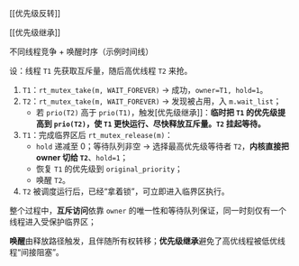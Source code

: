 [[优先级反转]]

[[优先级继承]]

不同线程竞争 + 唤醒时序（示例时间线）

设：线程 `T1` 先获取互斥量，随后高优线程 `T2` 来抢。

1. `T1`：`rt_mutex_take(m, WAIT_FOREVER)` → 成功，`owner=T1, hold=1`。
2. `T2`：`rt_mutex_take(m, WAIT_FOREVER)` → 发现被占用，入 `m.wait_list`；
   - 若 `prio(T2)` 高于 `prio(T1)`，触发[优先级继承]]：**临时把 `T1` 的优先级提高到 `prio(T2)`，使 `T1` 更快运行、尽快释放互斥量。`T2` 挂起等待。**
3. `T1`：完成临界区后 `rt_mutex_release(m)`：
   - `hold` 递减至 0；等待队列非空 → 选择最高优先级等待者 `T2`，**内核直接把 owner 切给 `T2`**、`hold=1`；
   - 恢复 `T1` 的优先级到 `original_priority`；
   - 唤醒 `T2`。
4. `T2` 被调度运行后，已经“拿着锁”，可立即进入临界区执行。


整个过程中，**互斥访问**依靠 `owner` 的唯一性和等待队列保证，同一时刻仅有一个线程进入受保护临界区；

**唤醒**由释放路径触发，且伴随所有权转移；**优先级继承**避免了高优线程被低优线程“间接阻塞”。